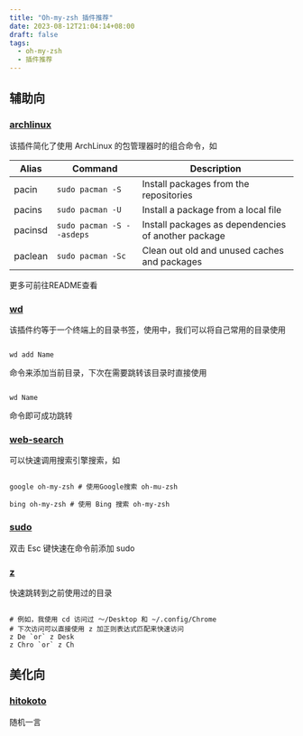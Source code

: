 ```yaml
---
title: "Oh-my-zsh 插件推荐"
date: 2023-08-12T21:04:14+08:00
draft: false
tags:
  - oh-my-zsh
  - 插件推荐
---
```


## 辅助向

### [archlinux](https://github.com/ohmyzsh/ohmyzsh/tree/master/plugins/archlinux) 

该插件简化了使用 ArchLinux 的包管理器时的组合命令，如

| Alias   | Command                   | Description                                         |
| ------- | ------------------------- | --------------------------------------------------- |
| pacin   | `sudo pacman -S`          | Install packages from the repositories              |
| pacins  | `sudo pacman -U`          | Install a package from a local file                 |
| pacinsd | `sudo pacman -S --asdeps` | Install packages as dependencies of another package |
| paclean | `sudo pacman -Sc`         | Clean out old and unused caches and packages        |

更多可前往README查看

### [wd]([wd](https://github.com/ohmyzsh/ohmyzsh/tree/master/plugins/wd)) 

该插件约等于一个终端上的目录书签，使用中，我们可以将自己常用的目录使用

```shell

wd add Name 

```

命令来添加当前目录，下次在需要跳转该目录时直接使用

```shell

wd Name

```

命令即可成功跳转

### [web-search](https://github.com/ohmyzsh/ohmyzsh/tree/master/plugins/web-search) 

可以快速调用搜索引擎搜索，如

```shell

google oh-my-zsh # 使用Google搜索 oh-mu-zsh

bing oh-my-zsh # 使用 Bing 搜索 oh-my-zsh

```

### [sudo](https://github.com/ohmyzsh/ohmyzsh/blob/master/plugins/sudo/README.md)

双击 Esc 键快速在命令前添加 sudo 

### [z](https://github.com/ohmyzsh/ohmyzsh/blob/master/plugins/z/README.md)

快速跳转到之前使用过的目录

```shell

# 例如，我使用 cd 访问过 ～/Desktop 和 ~/.config/Chrome
# 下次访问可以直接使用 z 加正则表达式匹配来快速访问
z De `or` z Desk
z Chro `or` z Ch

```

## 美化向

### [hitokoto](https://github.com/ohmyzsh/ohmyzsh/blob/master/plugins/hitokoto/README.md)

随机一言
